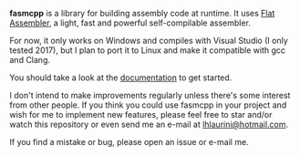 
**fasmcpp** is a library for building assembly code at runtime. It uses [Flat
Assembler](https://flatassembler.net/), a light, fast and powerful self-compilable assembler.

For now, it only works on Windows and compiles with Visual Studio (I only tested 2017), but I plan
to port it to Linux and make it compatible with gcc and Clang.

You should take a look at the [documentation](https://goo.gl/UakLty) to get started.

I don't intend to make improvements regularly unless there's some interest from other people. If you
think you could use fasmcpp in your project and wish for me to implement new features, please feel
free to star and/or watch this repository or even send me an e-mail at lhlaurini@hotmail.com.

If you find a mistake or bug, please open an issue or e-mail me.
